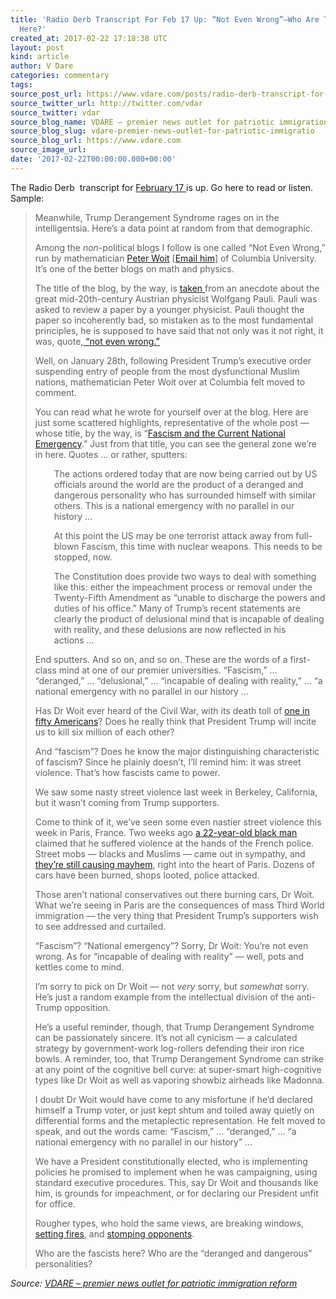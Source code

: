 ```yaml
---
title: 'Radio Derb Transcript For Feb 17 Up: “Not Even Wrong”–Who Are The Fascists
  Here?'
created_at: 2017-02-22 17:18:38 UTC
layout: post
kind: article
author: V Dare
categories: commentary
tags: 
source_post_url: https://www.vdare.com/posts/radio-derb-transcript-for-feb-17-up-not-even-wrong-who-are-the-fascists-here
source_twitter_url: http://twitter.com/vdar
source_twitter: vdar
source_blog_name: VDARE – premier news outlet for patriotic immigration reform
source_blog_slug: vdare-premier-news-outlet-for-patriotic-immigratio
source_blog_url: https://www.vdare.com
source_image_url: 
date: '2017-02-22T00:00:00.000+00:00'
---
```

<div class="pf-content"><p>The Radio Derb  transcript for <a href="http://www.vdare.com/radios/radio-derb-february-17th">February 17 </a>is up. Go here to read or listen. Sample:</p>
<blockquote><p>Meanwhile, Trump Derangement Syndrome rages on in the intelligentsia. Here’s a data point at random from that demographic.</p>
<p>Among the <em>non</em>-political blogs I follow is one called “Not Even Wrong,” run by mathematician <a href="http://www.math.columbia.edu/%7Ewoit/">Peter Woit</a> [<a href="mailto:woit@math.columbia.edu">Email him</a>] of Columbia University. It’s one of the better blogs on math and physics.</p>
<p>The title of the blog, by the way, is <a href="http://www.math.columbia.edu/~woit/wordpress/?p=271">taken </a>from an anecdote about the great mid-20th-century Austrian physicist Wolfgang Pauli. Pauli was asked to review a paper by a younger physicist. Pauli thought the paper so incoherently bad, so mistaken as to the most fundamental principles, he is supposed to have said that not only was it not right, it was, quote,<a href="https://www.theguardian.com/science/2005/sep/19/ideas.g2"> “not even wrong.”</a></p>
<p>Well, on January 28th, following President Trump’s executive order suspending entry of people from the most dysfunctional Muslim nations, mathematician Peter Woit over at Columbia felt moved to comment.</p>
<p>You can read what he wrote for yourself over at the blog. Here are just some scattered highlights, representative of the whole post — whose title, by the way, is “<a href="http://www.math.columbia.edu/%7Ewoit/wordpress/?p=9076">Fascism and the Current National Emergency</a>.” Just from that title, you can see the general zone we’re in here. Quotes … or rather, sputters:</p>
<p style="padding-left: 30px;">The actions ordered today that are now being carried out by US officials around the world are the product of a deranged and dangerous personality who has surrounded himself with similar others. This is a national emergency with no parallel in our history …</p>
<p style="padding-left: 30px;">At this point the US may be one terrorist attack away from full-blown Fascism, this time with nuclear weapons. This needs to be stopped, now.</p>
<p style="padding-left: 30px;">The Constitution does provide two ways to deal with something like this: either the impeachment process or removal under the Twenty-Fifth Amendment as “unable to discharge the powers and duties of his office.” Many of Trump’s recent statements are clearly the product of delusional mind that is incapable of dealing with reality, and these delusions are now reflected in his actions …</p>
<p>End sputters. And so on, and so on. These are the words of a first-class mind at one of our premier universities. “Fascism,” … “deranged,” … “delusional,” … “incapable of dealing with reality,” … “a national emergency with no parallel in our history …</p>
<p>Has Dr Woit ever heard of the Civil War, with its death toll of <a href="http://www.civil-war.net/pages/1860_census.html">one in fifty Americans</a>? Does he really think that President Trump will incite us to kill six million of each other?</p><!-- TAG START { player: "7518-804336-VDare - Outstream - Rev", owner: "ONE Video by AOL", for: "ONE Video by AOL" - BEINJS } --><div id="57966237cc52c74a5e1363c4" class="vdb_player vdb_57966237cc52c74a5e1363c456bcd17ce4b018167fea5539">    <script type="text/javascript" src="//delivery.vidible.tv/jsonp/pid=57966237cc52c74a5e1363c4/56bcd17ce4b018167fea5539_bein.js"></script></div><!-- TAG END { date: 07/25/16 } -->
<p>And “fascism”? Does he know the major distinguishing characteristic of fascism? Since he plainly doesn’t, I’ll remind him: it was street violence. That’s how fascists came to power.</p>
<p>We saw some nasty street violence last week in Berkeley, California, but it wasn’t coming from Trump supporters.</p>
<p>Come to think of it, we’ve seen some even nastier street violence this week in Paris, France. Two weeks ago <a href="http://www.dailymail.co.uk/news/article-4234000/French-man-baton-raped-police-leaves-hospital.html">a 22-year-old black man</a> claimed that he suffered violence at the hands of the French police. Street mobs — blacks and Muslims — came out in sympathy, and <a href="http://www.wnd.com/2017/02/french-police-flee-armed-mob-riots-spread-to-paris-center/">they’re still causing mayhem</a>, right into the heart of Paris. Dozens of cars have been burned, shops looted, police attacked.</p>
<p>Those aren’t national conservatives out there burning cars, Dr Woit. What we’re seeing in Paris are the consequences of mass Third World immigration — the very thing that President Trump’s supporters wish to see addressed and curtailed.</p>
<p>“Fascism”? “National emergency”? Sorry, Dr Woit: You’re not even wrong. As for “incapable of dealing with reality” — well, pots and kettles come to mind.</p>
<p>I’m sorry to pick on Dr Woit — not <em>very</em> sorry, but <em>somewhat</em> sorry. He’s just a random example from the intellectual division of the anti-Trump opposition.</p>
<p>He’s a useful reminder, though, that Trump Derangement Syndrome can be passionately sincere. It’s not all cynicism — a calculated strategy by government-work log-rollers defending their iron rice bowls. A reminder, too, that Trump Derangement Syndrome can strike at any point of the cognitive bell curve: at super-smart high-cognitive types like Dr Woit as well as vaporing showbiz airheads like Madonna.</p>
<p>I doubt Dr Woit would have come to any misfortune if he’d declared himself a Trump voter, or just kept shtum and toiled away quietly on differential forms and the metaplectic representation. He felt moved to speak, and out the words came: “Fascism,” … “deranged,” … “a national emergency with no parallel in our history” …</p>
<p>We have a President constitutionally elected, who is implementing policies he promised to implement when he was campaigning, using standard executive procedures. This, say Dr Woit and thousands like him, is grounds for impeachment, or for declaring our President unfit for office.</p>
<p>Rougher types, who hold the same views, are breaking windows, <a href="http://www.cnn.com/2017/02/01/us/milo-yiannopoulos-berkeley/">setting fires</a>, and <a href="http://www.breitbart.com/video/2017/01/31/trump-supporter-knocked-unconscious-by-protester-at-portland-international-airport/">stomping opponents</a>.</p>
<p>Who are the fascists here? Who are the “deranged and dangerous” personalities?</p></blockquote>
</div><div class="">
    <i>Source: <a href="https://www.vdare.com">VDARE – premier news outlet for patriotic immigration reform</a></i>
</div>
